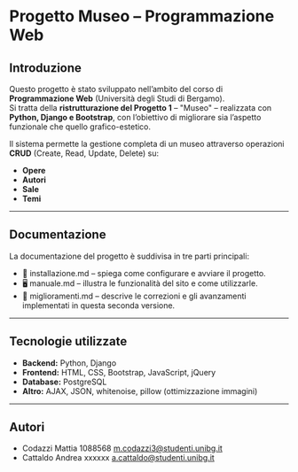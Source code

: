 # Progetto Museo – Programmazione Web

## Introduzione
Questo progetto è stato sviluppato nell’ambito del corso di **Programmazione Web** (Università degli Studi di Bergamo).  
Si tratta della **ristrutturazione del Progetto 1** – "Museo" – realizzata con **Python, Django e Bootstrap**, con l’obiettivo di migliorare sia l’aspetto funzionale che quello grafico-estetico.  

Il sistema permette la gestione completa di un museo attraverso operazioni **CRUD** (Create, Read, Update, Delete) su:
- **Opere**  
- **Autori**  
- **Sale**  
- **Temi**  

---

## Documentazione
La documentazione del progetto è suddivisa in tre parti principali:

- 📖 installazione.md – spiega come configurare e avviare il progetto.  
- 🖥️ manuale.md – illustra le funzionalità del sito e come utilizzarle.  
- 📌 miglioramenti.md – descrive le correzioni e gli avanzamenti implementati in questa seconda versione.

---

## Tecnologie utilizzate
- **Backend:** Python, Django  
- **Frontend:** HTML, CSS, Bootstrap, JavaScript, jQuery  
- **Database:** PostgreSQL  
- **Altro:** AJAX, JSON, whitenoise, pillow (ottimizzazione immagini)

---

 

## Autori
- Codazzi Mattia 1088568 m.codazzi3@studenti.unibg.it
- Cattaldo Andrea xxxxxx a.cattaldo@studenti.unibg.it
